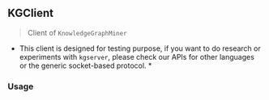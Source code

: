 ## KGClient

> Client of `KnowledgeGraphMiner`

* This client is designed for testing purpose, if you want to do research or experiments with `kgserver`, please check our APIs for other languages or the generic socket-based protocol. *

### Usage

